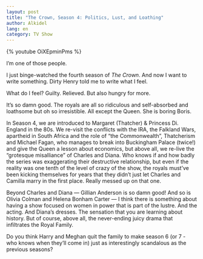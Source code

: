 ```yaml
---
layout: post
title: "The Crown, Season 4: Politics, Lust, and Loathing"
author: Alkidel
lang: en
category: TV Show
---
```


{% youtube OiXEpminPms %}

I’m one of those people.

I just binge-watched the fourth season of _The Crown_. And now I want to write
something. Dirty Henry told me to write what I feel.

What do I feel? Guilty. Relieved. But also hungry for more.

It’s so damn good. The royals are all so ridiculous and self-absorbed and
loathsome but oh so irresistible. All except the Queen. She is boring Boris.

In Season 4, we are introduced to Margaret (Thatcher) & Princess Di. England in
the 80s. We re-visit the conflicts with the IRA, the Falkland Wars, apartheid in
South Africa and the role of “the Commonwealth”, Thatcherism and Michael Fagan,
who manages to break into Buckingham Palace (twice!) and give the Queen a lesson
about economics, but above all, we re-live the “grotesque misalliance” of
Charles and Diana. Who knows if and how badly the series was exaggerating their
destructive relationship, but even if the reality was one tenth of the level of
crazy of the show, the royals must’ve been kicking themselves for years that
they didn’t just let Charles and Camilla marry in the first place. Really messed
up on that one.

Beyond Charles and Diana — Gillian Anderson is so damn good! And so is Olivia
Colman and Helena Bonham Carter — I think there is something about having a show
focused on women in power that is part of the lustre. And the acting. And
Diana’s dresses. The sensation that you are learning about history. But of
course, above all, the never-ending juicy drama that infiltrates the Royal
Family.

Do you think Harry and Meghan quit the family to make season 6 (or 7 - who knows
when they’ll come in) just as interestingly scandalous as the previous seasons?
